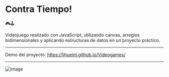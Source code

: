 # Contra Tiempo!
🎮🕹

Videojuego realizado con JavaScript, utilizando canvas, arreglos bidimensionales y aplicando estructuras de datos en un proyecto práctico.

------------

Demo del proyecto: https://lihuelm.github.io/Videogames/

------------
![image](https://user-images.githubusercontent.com/110037132/197694307-ec696437-df74-4a78-8f4f-dfa8c9d70001.png)

